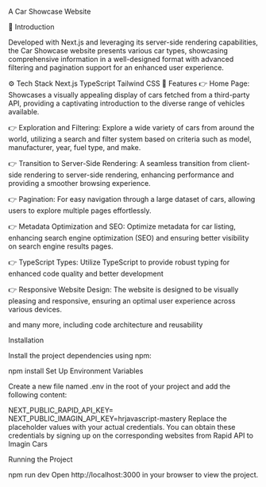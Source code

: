 A Car Showcase Website


🤖 Introduction

Developed with Next.js and leveraging its server-side rendering capabilities, the Car Showcase website presents various car types, showcasing comprehensive information in a well-designed format with advanced filtering and pagination support for an enhanced user experience.

⚙️ Tech Stack
Next.js
TypeScript
Tailwind CSS
🔋 Features
👉 Home Page: Showcases a visually appealing display of cars fetched from a third-party API, providing a captivating introduction to the diverse range of vehicles available.

👉 Exploration and Filtering: Explore a wide variety of cars from around the world, utilizing a search and filter system based on criteria such as model, manufacturer, year, fuel type, and make.

👉 Transition to Server-Side Rendering: A seamless transition from client-side rendering to server-side rendering, enhancing performance and providing a smoother browsing experience.

👉 Pagination: For easy navigation through a large dataset of cars, allowing users to explore multiple pages effortlessly.

👉 Metadata Optimization and SEO: Optimize metadata for car listing, enhancing search engine optimization (SEO) and ensuring better visibility on search engine results pages.

👉 TypeScript Types: Utilize TypeScript to provide robust typing for enhanced code quality and better development

👉 Responsive Website Design: The website is designed to be visually pleasing and responsive, ensuring an optimal user experience across various devices.

and many more, including code architecture and reusability

Installation

Install the project dependencies using npm:

npm install
Set Up Environment Variables

Create a new file named .env in the root of your project and add the following content:

NEXT_PUBLIC_RAPID_API_KEY=
NEXT_PUBLIC_IMAGIN_API_KEY=hrjavascript-mastery
Replace the placeholder values with your actual credentials. You can obtain these credentials by signing up on the corresponding websites from Rapid API to Imagin Cars

Running the Project

npm run dev
Open http://localhost:3000 in your browser to view the project.
